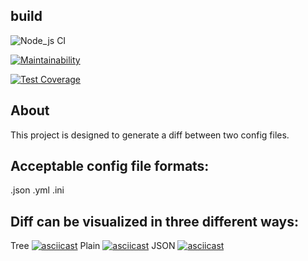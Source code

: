 ## build
![Node_js CI](https://github.com/Dicibel/frontend-project-lvl2/workflows/Node_js%20CI/badge.svg)

[![Maintainability](https://api.codeclimate.com/v1/badges/52b22bbe520f3e6f074f/maintainability)](https://codeclimate.com/github/Dicibel/frontend-project-lvl2/maintainability)

[![Test Coverage](https://api.codeclimate.com/v1/badges/52b22bbe520f3e6f074f/test_coverage)](https://codeclimate.com/github/Dicibel/frontend-project-lvl2/test_coverage)

## About

This project is designed to generate a diff between two config files.

## Acceptable config file formats:
.json
.yml
.ini

## Diff can be visualized in three different ways:
Tree
[![asciicast](https://asciinema.org/a/Wv96ijksgD138NoYjoYuaCwD9.svg)](https://asciinema.org/a/Wv96ijksgD138NoYjoYuaCwD9)
Plain
[![asciicast](https://asciinema.org/a/OiFLD0onbL8rN6GFh5I8lHItN.svg)](https://asciinema.org/a/OiFLD0onbL8rN6GFh5I8lHItN)
JSON
[![asciicast](https://asciinema.org/a/AR0IGGNyEXtrDjkFfOnte1s0M.svg)](https://asciinema.org/a/AR0IGGNyEXtrDjkFfOnte1s0M)